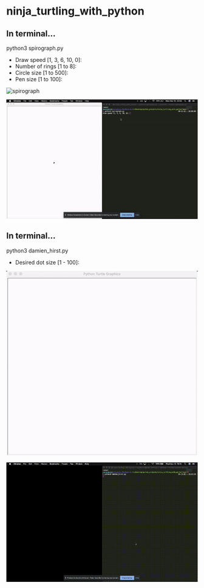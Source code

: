 # ninja_turtling_with_python

## In terminal...
python3 spirograph.py
- Draw speed [1, 3, 6, 10, 0]:
- Number of rings [1 to 8]:
- Circle size [1 to 500]:
- Pen size [1 to 100]:

![spirograph](assets/spirograph_00.gif)

![spirograph](assets/spirograph_01.gif)


## In terminal...
python3 damien_hirst.py
- Desired dot size [1 - 100]:

![damien_hirst](assets/damien_hirst_00.gif)

![damien_hirst](assets/damien_hirst_01.gif)
